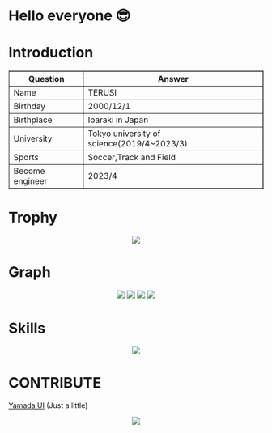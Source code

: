 # Hello everyone 😎

# Introduction
 <div align="center">
   <table border=1>
   <tr>
     <th>Question</th>
     <th>Answer</th>
   </tr>
   <tr>
     <td>Name</td>
     <td>TERUSI</td>
   </tr>
   <tr>
     <td>Birthday</td>
     <td>2000/12/1</td>
   </tr>
   <tr>
     <td>Birthplace</td>
     <td>Ibaraki in Japan</td>
   </tr>
   <tr>
     <td>University</td>
     <td>Tokyo university of science(2019/4~2023/3)</td>
   </tr>
   <tr>
     <td>Sports</td>
     <td>Soccer,Track and Field</td>
   </tr>
   <tr>
     <td>Become engineer</td>
     <td>2023/4</td>
   </tr>
 </table>
 </div>

# Trophy

<div align="center">
 <img src="https://github-profile-trophy.vercel.app/?username=teru12012000&theme=onedark"/>
</div>

# Graph

<div align="center">
<img src="http://github-profile-summary-cards.vercel.app/api/cards/repos-per-language?username=teru12012000&theme=github_dark"/> <img src="http://github-profile-summary-cards.vercel.app/api/cards/most-commit-language?username=teru12012000&theme=github_dark"/>
<img src="http://github-profile-summary-cards.vercel.app/api/cards/stats?username=teru12012000&theme=github_dark"/> <img src="http://github-profile-summary-cards.vercel.app/api/cards/productive-time?username=teru12012000&theme=github_dark&utcOffset=8"/>
 </div>


# Skills

<div align="center">

 <img src="https://skillicons.dev/icons?i=c,cpp,js,ts,py,go,lua,dart,html,css,nodejs,bun,express,react,nextjs,flask,sqlite,firebase,vercel,aws,flutter,raspberrypi,linux,vscode,git,github,md,latex,docker,postman"/>
</div>

# CONTRIBUTE

[Yamada UI](https://github.com/yamada-ui/yamada-ui) (Just a little)

<div align="center">
  <img src="https://github.com/teru12012000/teru12012000/assets/69517378/5b4f7fa0-e5e2-4226-8b4f-22e57870fd3c"/>
</div>
